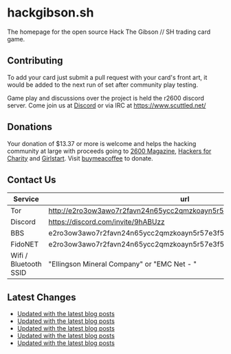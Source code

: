# hackgibson.sh
The homepage for the open source Hack The Gibson // SH trading card game.


## Contributing

To add your card just submit a pull request with your card's front art, it would be added to the next run of set after community play testing.

Game play and discussions over the project is held the r2600 discord server. Come join us at [Discord](https://discord.com/invite/9hABUzz) or via IRC at https://www.scuttled.net/


## Donations

Your donation of $13.37 or more is welcome and helps the hacking community at large with proceeds going to [2600 Magazine](https://2600.com/), [Hackers for Charity](https://hackersforcharity.org) and [Girlstart](https://girlstart.org).  Visit [buymeacoffee](https://www.buymeacoffee.com/hackgibson.sh) to donate.


## Contact Us

Service | url
-|-
Tor | http://e2ro3ow3awo7r2favn24n65ycc2qmzkoayn5r57e3f56nvjwdcgg32ad.onion
Discord | https://discord.com/invite/9hABUzz
BBS | e2ro3ow3awo7r2favn24n65ycc2qmzkoayn5r57e3f56nvjwdcgg32ad.onion:23
FidoNET | e2ro3ow3awo7r2favn24n65ycc2qmzkoayn5r57e3f56nvjwdcgg32ad.onion:24554
Wifi / Bluetooth SSID | "Ellingson Mineral Company" or "EMC Net - <fidonet address>"

## Latest Changes
<!-- BLOG-POST-LIST:START -->
- [Updated with the latest blog posts](https://github.com/DFW2600/hackgibson.sh/commit/9681c169008e390ee705a8cf5b7937fd6599a14a)
- [Updated with the latest blog posts](https://github.com/DFW2600/hackgibson.sh/commit/f13de7c4b95984eaed054c14b2908a80d0e830c5)
- [Updated with the latest blog posts](https://github.com/DFW2600/hackgibson.sh/commit/99416f2edabfae6f0be95b1b036e34eb41fefa87)
- [Updated with the latest blog posts](https://github.com/DFW2600/hackgibson.sh/commit/2a3fe9b8bff3998a38bd084babec936d7ad36be5)
- [Updated with the latest blog posts](https://github.com/DFW2600/hackgibson.sh/commit/d6d290f0fc33cf5a849862eeae97c27d523cc776)
<!-- BLOG-POST-LIST:END -->
